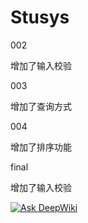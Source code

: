 # Stusys

002

增加了输入校验

003

增加了查询方式

004

增加了排序功能

final

增加了输入校验



[![Ask DeepWiki](https://deepwiki.com/badge.svg)](https://deepwiki.com/Collin006/Stusys001)